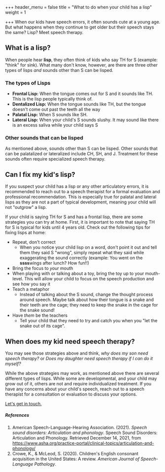 +++
header_menu = false
title = "What to do when your child has a lisp"
weight = 1

+++
When our kids have speech errors, it often sounds cute at a young age. But what happens when they continue to get older but their speech stays the same? Lisp? Meet speech therapy.

## What is a lisp?

When people hear **lisp**, they often think of kids who say TH for S (example: "think" for sink). What many don't know, however, are there are three other types of lisps _and_ sounds other than S can be lisped.

### The types of Lisps

* **Frontal Lisp:** When the tongue comes out for S and it sounds like TH. This is the lisp people typically think of.
* **Dentalized Lisp:** When the tongue sounds like TH, but the tongue doesn't come out past the teeth all the way
* **Palatal Lisp:** When S sounds like SH.
* **Lateral Lisp:** When your child's S sounds slushy. It may sound like there is an excess saliva while your child says S

### Other sounds that can be lisped

As mentioned above, sounds other than S can be lisped. Other sounds that can be palatalized or lateralized include CH, SH, and J. Treatment for these sounds often require specialized speech therapy.

## Can I fix my kid's lisp?

If you suspect your child has a lisp or any other articulatory errors, it is recommended to reach out to a speech therapist for a formal evaluation and professional recommendation. This is especially true for palatal and lateral lisps as they are not a part of typical development, meaning your child will not "outgrow" a lisp.

If your child is saying TH for S and has a frontal lisp, there are some strategies you can try at home. First, it is important to note that saying TH for S is typical for kids until 4 years old. Check out the following tips for fixing lisps at home:

* Repeat, don't correct
  * When you notice your child lisp on a word, don't point it out and tell them they said S "wrong", simply repeat what they said while exaggerating the sound correctly (example: You went on the **ssss**wings after lunch? How fun!!)
* Bring the focus to _your_ mouth
* When playing with or talking about a toy, bring the toy up to your mouth-level. This will allow your child to focus on the speech production and see how you say it
* Teach a metaphor
  * Instead of talking about the S sound, change the thought process around speech. Maybe talk about how their tongue is a snake and their teeth are the cage; they need to keep the snake in the cage for the snake sound!
* Have _them_ be the teachers
  * Tell your child that they need to try and catch you when you "let the snake out of its cage".

## When does my kid need speech therapy?

You may see those strategies above and think, _why does my son need speech therapy?_ or _Does my daughter need speech therapy_ _if I can do it myself?_

While the above strategies may work, as mentioned above there are several different types of lisps. While some are developmental, and your child may grow out of it, others are not and require individualized treatment. If you have any concerns about your child's speech, reach out to a speech therapist for a consultation or evaluation to discuss your options.

[Let's get in touch.](/#let-s-get-in-touch)

##### References

1. American Speech-Language-Hearing Association. (2021). _Speech sound disorders: Articulation and phonology_. Speech Sound Disorders: Articulation and Phonology. Retrieved December 14, 2021, from https://www.asha.org/practice-portal/clinical-topics/articulation-and-phonology/
2. Crowe, K., & McLeod, S. (2020). Children's English consonant acquisition in the United States: A review. _American Journal of Speech-Language Pathology_.